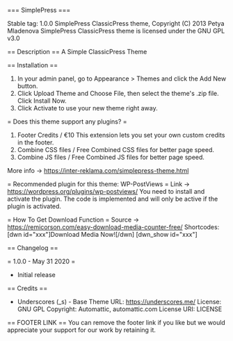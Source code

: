 === SimplePress ===

Stable tag: 1.0.0
SimplePress ClassicPress theme, Copyright (C) 2013 Petya Mladenova
SimplePress ClassicPress theme is licensed under the GNU GPL v3.0

== Description ==
A Simple ClassicPress Theme

== Installation ==
1. In your admin panel, go to Appearance > Themes and click the Add New button.
2. Click Upload Theme and Choose File, then select the theme's .zip file. Click Install Now.
3. Click Activate to use your new theme right away.

= Does this theme support any plugins? =
1. Footer Credits / €10
This extension lets you set your own custom credits in the footer.
2. Combine CSS files / Free
Combined CSS files for better page speed.
3. Combine JS files / Free
Combined JS files for better page speed.

More info -> https://inter-reklama.com/simplepress-theme.html

= Recommended plugin for this theme: WP-PostViews =
Link -> https://wordpress.org/plugins/wp-postviews/
You need to install and activate the plugin.
The code is implemented and will only be active if the plugin is activated.

= How To Get Download Function =
Source -> https://remicorson.com/easy-download-media-counter-free/
Shortcodes:
[dwn id="xxx"]Download Media Now![/dwn] 
[dwn_show id="xxx"]

== Changelog ==

= 1.0.0 - May 31 2020 =
* Initial release

== Credits ==
* Underscores (_s) - Base Theme
URL: https://underscores.me/
License: GNU GPL
Copyright: Automattic, automattic.com
License URI: LICENSE

== FOOTER LINK ==
You can remove the footer link if you like but we would appreciate your support for our work by retaining it.
